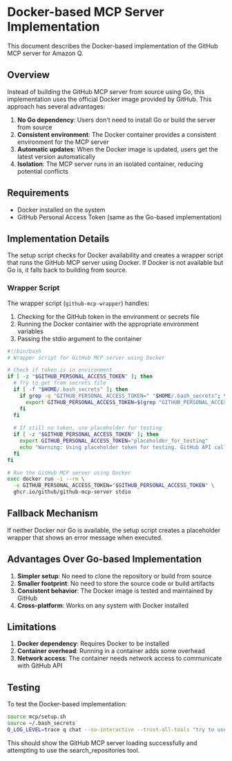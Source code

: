 # Docker-based MCP Server Implementation

This document describes the Docker-based implementation of the GitHub MCP server for Amazon Q.

## Overview

Instead of building the GitHub MCP server from source using Go, this implementation uses the official Docker image provided by GitHub. This approach has several advantages:

1. **No Go dependency**: Users don't need to install Go or build the server from source
2. **Consistent environment**: The Docker container provides a consistent environment for the MCP server
3. **Automatic updates**: When the Docker image is updated, users get the latest version automatically
4. **Isolation**: The MCP server runs in an isolated container, reducing potential conflicts

## Requirements

- Docker installed on the system
- GitHub Personal Access Token (same as the Go-based implementation)

## Implementation Details

The setup script checks for Docker availability and creates a wrapper script that runs the GitHub MCP server using Docker. If Docker is not available but Go is, it falls back to building from source.

### Wrapper Script

The wrapper script (`github-mcp-wrapper`) handles:

1. Checking for the GitHub token in the environment or secrets file
2. Running the Docker container with the appropriate environment variables
3. Passing the stdio argument to the container

```bash
#!/bin/bash
# Wrapper script for GitHub MCP server using Docker

# Check if token is in environment
if [ -z "$GITHUB_PERSONAL_ACCESS_TOKEN" ]; then
  # Try to get from secrets file
  if [ -f "$HOME/.bash_secrets" ]; then
    if grep -q "GITHUB_PERSONAL_ACCESS_TOKEN=" "$HOME/.bash_secrets"; then
      export GITHUB_PERSONAL_ACCESS_TOKEN=$(grep "GITHUB_PERSONAL_ACCESS_TOKEN=" "$HOME/.bash_secrets" | cut -d '=' -f2)
    fi
  fi
  
  # If still no token, use placeholder for testing
  if [ -z "$GITHUB_PERSONAL_ACCESS_TOKEN" ]; then
    export GITHUB_PERSONAL_ACCESS_TOKEN="placeholder_for_testing"
    echo "Warning: Using placeholder token for testing. GitHub API calls will fail." >&2
  fi
fi

# Run the GitHub MCP server using Docker
exec docker run -i --rm \
  -e GITHUB_PERSONAL_ACCESS_TOKEN="$GITHUB_PERSONAL_ACCESS_TOKEN" \
  ghcr.io/github/github-mcp-server stdio
```

## Fallback Mechanism

If neither Docker nor Go is available, the setup script creates a placeholder wrapper that shows an error message when executed.

## Advantages Over Go-based Implementation

1. **Simpler setup**: No need to clone the repository or build from source
2. **Smaller footprint**: No need to store the source code or build artifacts
3. **Consistent behavior**: The Docker image is tested and maintained by GitHub
4. **Cross-platform**: Works on any system with Docker installed

## Limitations

1. **Docker dependency**: Requires Docker to be installed
2. **Container overhead**: Running in a container adds some overhead
3. **Network access**: The container needs network access to communicate with GitHub API

## Testing

To test the Docker-based implementation:

```bash
source mcp/setup.sh
source ~/.bash_secrets
Q_LOG_LEVEL=trace q chat --no-interactive --trust-all-tools "try to use the github___search_repositories tool to search for 'amazon-q', this is a test"
```

This should show the GitHub MCP server loading successfully and attempting to use the search_repositories tool.
